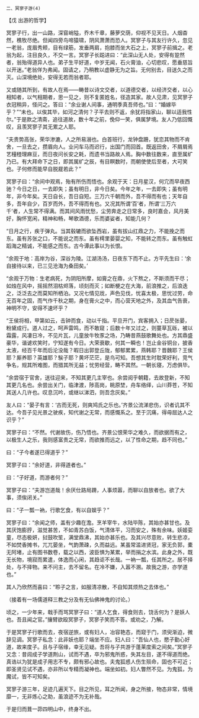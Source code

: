     二、冥寥子游(4) 

   【戊 出游的哲学】

   冥寥子行，出一山路，深窅峭隘，乔木千章，藤萝交荫，仰视不见天日。人烟杳然，樵牧尽绝。但闻四旁鸟啼猿啸，阴风萧萧而恐人。冥寥子与其友行许久，忽见一老翁，庞眉秀颊，目有绿筋，发垂两肩，抱膝而坐大石之上，冥寥子前揖之。老翁为起，注目良久，不交一言。冥寥子长跽进曰：“此深山无人处，安得有跫然者，翁殆得道异人也。弟子生平好道，中岁无闻，石火膏油，心切悲叹，愿垂慈旨以开迷。”老翁佯为弗闻。固请之，乃稍教以虚静无为之旨。无何别去，目送久之而灭。山深境绝处，安得无若而翁者耶。

   又或随其所到，有故人在焉——畴昔以诗文交者，以道德交者，以经济交者，以心相知者，以气相期者，思一见之，则不复匿姓名，径造其家。故人见肃，见冥寥子衣冠稍异，怪问之。答曰：“余业谢人间事，通明季真吾师也。”曰：“婚嫁毕乎？”“未也。以俟其毕，如河之清何？子平去则不返，余犹将指家山，聊以适我性尔。”于是款之清斋，追往道故，数十年之前，俛仰一笑，俱属梦境。友人乃低回慨叹，且羡冥寥子其无累之人耶。

   “夫贵势高张，荣华渗漉，人之所易溺也。白首班行，龙钟盘跚，犹恋其物而不肯舍，一旦去之，攒眉向人。业问车马而迟行，出国门而回首。既返田舍，不屑屑焉艺穜稑理麻豆，而日夜问长安之耗，而遗书当路故人焉。胸中数往数来，直至属纩乃已。有大拜命下之日，即其属纩之辰，有目瞑数时，而朝使使后至者，大可笑也。子何修而能早自脱屣若此？”

   冥寥子曰：“余间中观焉，殆有所伤而悟也。余观于天：日月星汉，何宂而早夜西驰？今日之日，一去即失；虽有明日，非今日矣。今年之年，一去即失；虽有明年，非今年矣。天日自长，吾日自短。三万六千朝而外，吾不得而有也；天年自多，吾年自少，百岁而外，吾不得而有也。又况其所谓‘百’者，所谓‘三万六千’者，人生常不得满。而其间风雨忧愁，尘劳奔走之日常多，良时嘉会，风月美好，胸怀宽闲，精神和畅，琴歌酒德，乐而婆娑者，知能几何？

   “日月之行，疾于弹丸。当其毂辘而欲坠西岩，虽有拔山扛鼎之力，不能挽之而东。虽有苏张之口，不能说之而东。虽有樗里晏婴之知，不能转之而东。虽有触虹蹈海之精诚，不能感之而东。古今谭此事以为长恨。

   “余观于地：高岸为谷，深谷为陵。江湖汤汤，日夜东下而不止。方平先生曰：‘余自接待以来，已三见沧海为桑田矣。’

   “余观于万物：生老病死，为阴阳所摩，如膏之在鼎，火下熬之，不斯须而干尽；如烛在风中，摇摇然泪枯烬落，顷刻而灭；如断梗之在大海，前浪推之，后浪迭之，泛泛去之而莫知所栖泊。又况七情见戕，声色见伐，忧喜太极，思忧过劳，命无百年之固，而气作千秋之期，身在膏火之中，而心营天地之外，及其血气告衰，神明不守，安得不速坏乎？

   “王侯将相，甲第如云，击钟而食，动以千指。平旦开门，宾客拥入；日昃张晏，粉黛成行。道人过之，呵声雷鸣，而不敢窥；后数十年又过之，则蔓草瓦砾，被以霜露，风凄日冷，不见片瓦，儿童放牛牧豕之场，乃畴昔燕鼓歌舞处也。方其鼎盛豪华，谐谑欢笑时，宁知遂有今日。大荣衰歇，何其一瞬也！岂止金谷铜台，披香太液，经百千年而后沦没哉？暇日出郭登丘陇，郁郁累累，燕韩耶？晋魏耶？王侯耶？厮养耶？英雄耶？騃子耶？黄坏茫茫，是鸟可知。吾想其生时耽荣好利，竞气争名，规其所难图，而猎其所无益；忧劳经营，畴不其然。一朝长寝，万虑俱毕。

   “余尝宿于官舍，送往迎来，不知其更几主宰也。余尝阅乎朝籍，去故登新，不知其更几名也。余尝出关门，临津渡，陟高岗，眺原埜，舟车络绎，山川莽苍，不知其送人几许也。叹息沉吟，或继以涕泗，则吾念灰矣。”

   友人曰：“晏子有言：‘古而无死，则爽鸠氏之乐也。’齐景公流涕悲伤，识者讥其不达。今吾子见光景之驶疾，知代谢之无常，而感慨系之。至于沉痛，得毋屈达人之识乎？”

   冥寥子曰：“不然。代谢故伤，伤乃悟也。齐景公恨荣华之难久，而欲据而有之，以极生人之乐，我则感富贵之无常，而欲推而远之，以了性命之期，趋不同也。”

   曰：“子今者遂已得道乎？”

   冥寥子曰：“余好道，非得道者也。”

   曰：“子好道，而游者何？”

   冥寥子曰：“夫游岂道哉！余厌仕路局蹐，人事烦嚣，而聊以自放者也。欲了大事，须俟闭关。”

   曰：“子一瓢一衲，行歌乞食，有以自娱乎？”

   冥寥子曰：“余闻之师，盖有少趣在澹。烹羊宰牛，水陆毕陈，其始亦甚甘也。及其厌饱膨脝，滋觉甚苦，不如青苏白饭，气清体平，习而安之，殊有余味。妖姬娈童，尽态极妍，挝鼓吹笙，满堂鼎沸，其始亦甚乐也。及其兴尽意败，转生悲凉，不如焚香摊书，兀兀晏坐，气韵萧疎，久而益远。某虽常滥进贤冠，家无负郭，橐无阿堵，止有图书数卷，载之以西，波臣惧为某累，举而捐之水滨。此身之外，既无长物，境寂而累遣，体逸而心闲，其趋讵不长哉。一衲一瓢，任其所之。居不择处，与不择物。来不问主，去不留名。在冷不嫌，入嚣不溷。故我之游，亦学道也。”

   其人乃欣然而喜曰：“聆子之言，如服清凉散，不自知其烦热之去体也。”

   （接着有一场儒道释三教之分及有无仙佛神鬼的讨论。）

   顷之，一少年来，戟手而骂冥寥子曰：“道人乞食，得食则去，饶舌何为？是妖人也。吾且闻之官。”攘臂欲殴冥寥子，冥寥子笑而不答。或劝之，乃解。

   于是冥寥子行歌而去，夜宿逆旅，或有妇人，冶容艳态，而窥于门，须臾渐迫，微辞见调。冥寥子私念：此非妖也耶？端坐不应。妇人曰：“吾仙人也，愍子勤心好道，故来度子。且与子宿缘，幸无见疑。吾将与子共游于蓬莱度索之间矣。”冥寥子又念：昔闾成子学道荆山，试而不遇，卒为邪鬼所惑，失其左目，遂不得道而绝。真诰以为犹是成子用志不专，颇有邪心故也。夫鬼狐惑人伤生殒命，固也不可近；即圣贤见试不遇，亦非所以专精而凝神也。端坐如初。妇人瞥然不见。为鬼狐，为魔试，皆不可知矣。

   冥寥子游三年，足迹几遍天下。目之所见，耳之所闻，身之所接，物态非常，情境靡一，无非炼心之助，虽浪迹不为无补哉。

   于是归而葺一茆四明山中，终身不出。


